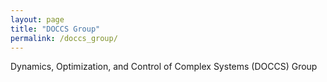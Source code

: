 ```yaml
---
layout: page
title: "DOCCS Group"
permalink: /doccs_group/
---
```


Dynamics, Optimization, and Control of Complex Systems (DOCCS) Group
